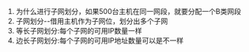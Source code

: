 1. 为什么进行子网划分，如果500台主机在同一网段，就要分配一个B类网段
2. 子网划分--借用主机作为子网位，划分出多个子网
3. 等长子网划分:每个子网的可用IP数量一样
4. 边长子网划分:每个子网的可用IP地址数量可以是不一样